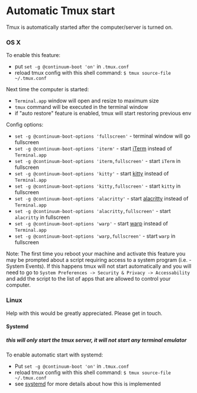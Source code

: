 # Automatic Tmux start

Tmux is automatically started after the computer/server is turned on.

### OS X

To enable this feature:
- put `set -g @continuum-boot 'on'` in `.tmux.conf`
- reload tmux config with this shell command: `$ tmux source-file ~/.tmux.conf`

Next time the computer is started:
- `Terminal.app` window will open and resize to maximum size
- `tmux` command will be executed in the terminal window
- if "auto restore" feature is enabled, tmux will start restoring previous env

Config options:
- `set -g @continuum-boot-options 'fullscreen'` - terminal window
  will go fullscreen
- `set -g @continuum-boot-options 'iterm'` - start [iTerm](https://www.iterm2.com) instead
  of `Terminal.app`
- `set -g @continuum-boot-options 'iterm,fullscreen'` - start `iTerm`
  in fullscreen
- `set -g @continuum-boot-options 'kitty'` - start [kitty](https://sw.kovidgoyal.net/kitty) instead
  of `Terminal.app`
- `set -g @continuum-boot-options 'kitty,fullscreen'` - start `kitty`
  in fullscreen
- `set -g @continuum-boot-options 'alacritty'` - start [alacritty](https://github.com/alacritty/alacritty) instead of `Terminal.app`
- `set -g @continuum-boot-options 'alacritty,fullscreen'` - start `alacritty`
  in fullscreen
- `set -g @continuum-boot-options 'warp'` - start [warp](https://github.com/warpdotdev/Warp) instead of `Terminal.app`
- `set -g @continuum-boot-options 'warp,fullscreen'` - start `warp`
  in fullscreen

Note: The first time you reboot your machine and activate this feature you may be prompted about a script requiring
access to a system program (i.e. - System Events). If this happens tmux will not start automatically and you will need
to go to `System Preferences -> Security & Privacy -> Accessability` and add the script to the list of apps that are
allowed to control your computer.

### Linux

Help with this would be greatly appreciated. Please get in touch.

#### Systemd

##### this will only start the tmux server, it will *not* start any terminal emulator

To enable automatic start with systemd:
- Put `set -g @continuum-boot 'on'` in `.tmux.conf`
- reload tmux config with this shell command: `$ tmux source-file ~/.tmux.conf`
- see [systemd](/docs/systemd_details.md) for more details about how this is implemented
